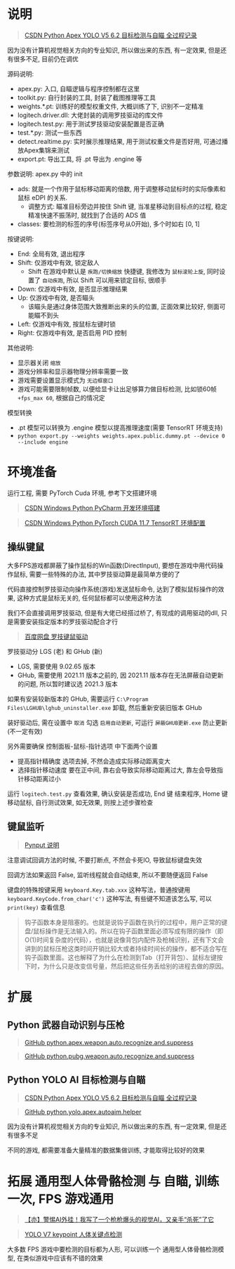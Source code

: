 
# 说明

> [CSDN Python Apex YOLO V5 6.2 目标检测与自瞄 全过程记录](https://blog.csdn.net/mrathena/article/details/126860226)

因为没有计算机视觉相关方向的专业知识, 所以做出来的东西, 有一定效果, 但是还有很多不足, 目前仍在调优

源码说明:
- apex.py: 入口, 自瞄逻辑与程序控制都在这里
- toolkit.py: 自行封装的工具, 封装了截图推理等工具
- weights.*.pt: 训练好的模型权重文件, 大概训练了下, 识别不一定精准
- logitech.driver.dll: 大佬封装的调用罗技驱动的库文件
- logitech.test.py: 用于测试罗技驱动安装配置是否正确
- test.*.py: 测试一些东西
- detect.realtime.py: 实时展示推理结果, 用于测试权重文件是否好用, 可通过播放Apex集锦来测试
- export.pt: 导出工具, 将 .pt 导出为 .engine 等

参数说明: apex.py 中的 init
- ads: 就是一个作用于鼠标移动距离的倍数, 用于调整移动鼠标时的实际像素和鼠标 eDPI 的关系. 
  - 调整方式: 瞄准目标旁边并按住 Shift 键, 当准星移动到目标点的过程, 稳定精准快速不振荡时, 就找到了合适的 ADS 值
- classes: 要检测的标签的序号(标签序号从0开始), 多个时如右 [0, 1]

按键说明:
- End: 全局有效, 退出程序
- Shift: 仅游戏中有效, 锁定敌人
  - Shift 在游戏中默认是 `疾跑/切换缩放` 快捷键, 我修改为 `鼠标滚轮上旋`, 同时设置了 `自动疾跑`, 所以 Shift 可以用来锁定目标, 很顺手
- Down: 仅游戏中有效, 是否显示推理结果
- Up: 仅游戏中有效, 是否瞄头
  - 该瞄头是通过身体范围大致推断出来的头的位置, 正面效果比较好, 侧面可能瞄不到头
- Left: 仅游戏中有效, 按鼠标左键时锁
- Right: 仅游戏中有效, 是否启用 PID 控制

其他说明:
- 显示器关闭 `缩放`
- 游戏分辨率和显示器物理分辨率需要一致
- 游戏需要设置显示模式为 `无边框窗口`
- 游戏可能需要限制帧数, 以便给显卡让出足够算力做目标检测, 比如锁60帧 `+fps_max 60`, 根据自己的情况定

模型转换
- .pt 模型可以转换为 .engine 模型以提高推理速度(需要 TensorRT 环境支持)
- `python export.py --weights weights.apex.public.dummy.pt --device 0 --include engine`

# 环境准备

运行工程, 需要 PyTorch Cuda 环境, 参考下文搭建环境

> [CSDN Windows Python PyCharm 开发环境搭建](https://blog.csdn.net/mrathena/article/details/122452157)

> [CSDN Windows Python PyTorch CUDA 11.7 TensorRT 环境配置](https://blog.csdn.net/mrathena/article/details/128430943)

## 操纵键鼠

大多FPS游戏都屏蔽了操作鼠标的Win函数(DirectInput), 要想在游戏中用代码操作鼠标, 需要一些特殊的办法, 其中罗技驱动算是最简单方便的了

代码直接控制罗技驱动向操作系统(游戏)发送鼠标命令, 达到了模拟鼠标操作的效果, 这种方式是鼠标无关的, 任何鼠标都可以使用这种方法

我们不会直接调用罗技驱动, 但是有大佬已经搭过桥了, 有现成的调用驱动的dll, 只是需要安装指定版本的罗技驱动配合才行

> [百度网盘 罗技键鼠驱动](https://pan.baidu.com/s/1VkE2FQrNEOOkW6tCOLZ-kw?pwd=yh3s)

罗技驱动分 LGS (老) 和 GHub (新)
- LGS, 需要使用 9.02.65 版本
- GHub, 需要使用 2021.11 版本之前的, 因 2021.11 版本存在无法屏蔽自动更新的问题, 所以暂时建议选 2021.3 版本

如果有安装较新版本的 GHub, 需要运行 `C:\Program Files\LGHUB\lghub_uninstaller.exe` 卸载, 然后重新安装旧版本 GHub

装好驱动后, 需在设置中 `取消` 勾选 `启用自动更新`, 可运行 `屏蔽GHUB更新.exe` 防止更新(不一定有效)

另外需要确保 控制面板-鼠标-指针选项 中下面两个设置
- 提高指针精确度 选项去掉, 不然会造成实际移动距离变大
- 选择指针移动速度 要在正中间, 靠右会导致实际移动距离过大, 靠左会导致指针移动距离过小

运行 `logitech.test.py` 查看效果, 确认安装是否成功, End 键 结束程序, Home 键 移动鼠标, 自行测试效果, 如无效果, 则按上述步骤检查

## 键鼠监听

> [Pynput 说明](https://pypi.org/project/pynput/)

注意调试回调方法的时候, 不要打断点, 不然会卡死IO, 导致鼠标键盘失效

回调方法如果返回 False, 监听线程就会自动结束, 所以不要随便返回 False

键盘的特殊按键采用 `keyboard.Key.tab.xxx` 这种写法，普通按键用 `keyboard.KeyCode.from_char('c')` 这种写法, 有些键不知道该怎么写, 可以 `print(key)` 查看信息

> 钩子函数本身是阻塞的。也就是说钩子函数在执行的过程中，用户正常的键盘/鼠标操作是无法输入的。所以在钩子函数里面必须写成有限的操作（即O(1)时间复杂度的代码），也就是说像背包内配件及枪械识别，还有下文会讲到的鼠标压枪这类时间开销比较大或者持续时间长的操作，都不适合写在钩子函数里面。这也解释了为什么在检测到Tab（打开背包）、鼠标左键按下时，为什么只是改变信号量，然后把这些任务丢给别的进程去做的原因。

# 扩展

## Python 武器自动识别与压枪

> [GitHub python.apex.weapon.auto.recognize.and.suppress](https://github.com/mrathena/python.apex.weapon.auto.recognize.and.suppress)

> [GitHub python.pubg.weapon.auto.recognize.and.suppress](https://github.com/mrathena/python.pubg.weapon.auto.recognize.and.suppress)

## Python YOLO AI 目标检测与自瞄

> [CSDN Python Apex YOLO V5 6.2 目标检测与自瞄 全过程记录](https://blog.csdn.net/mrathena/article/details/126860226)

> [GitHub python.yolo.apex.autoaim.helper](https://github.com/mrathena/python.yolo.apex.autoaim.helper)

因为没有计算机视觉相关方向的专业知识, 所以做出来的东西, 有一定效果, 但是还有很多不足

不同的游戏, 都需要准备大量精准的数据集做训练, 才能取得比较好的效果

# 拓展 通用型人体骨骼检测 与 自瞄, 训练一次, FPS 游戏通用

> [【亦】警惕AI外挂！我写了一个枪枪爆头的视觉AI，又亲手“杀死”了它](https://www.bilibili.com/video/BV1Lq4y1M7E2/)

> [YOLO V7 keypoint 人体关键点检测](https://xugaoxiang.com/2022/07/21/yolov7/)

大多数 FPS 游戏中要检测的目标都为人形, 可以训练一个 通用型人体骨骼检测模型, 在类似游戏中应该有不错的效果
